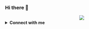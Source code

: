 ### Hi there 👋

<div style="text-align: center">
<img src="https://github-readme-stats.vercel.app/api?username=TheFahmi&show_icons=true&theme=midnight-purple">
</div>

<!-- <p>Total Visitor</p> -->
<!-- <img src="https://profile-counter.glitch.me/TheFahmi/count.svg" /> -->

<!-- ## Hi there , My name is Andhika D. Maulana 👋

- 🔭 I’m 21 years old 
- 🌱 I’m so Interested to learning Javascript 🤣
- ⚡ I love playing a video game and watching anime 🤣
 -->
<details>
  <summary><b>Connect with me</b></summary>
  <p align="center">
    <i>Let's connect and chat! We are about to Change the World.</i><br><br>
    <a href="https://twitter.com/TheFahmi" target="blank"><img align="center" src="https://cdn.jsdelivr.net/npm/simple-icons@3.0.1/icons/twitter.svg" alt="F A H M I" height="30" width="40" /></a>
    <a href="https://fb.com/Muhammad.Fahmi.Hassan.OFFICIAL" target="blank"><img align="center" src="https://cdn.jsdelivr.net/npm/simple-icons@3.0.1/icons/facebook.svg" alt="Muhammad Fahmi Hassan" height="30" width="40" /></a>
    <a href="https://instagram.com/TheFahmiHassan" target="blank"><img align="center" src="https://cdn.jsdelivr.net/npm/simple-icons@3.0.1/icons/instagram.svg" alt="M Fahmi Hassan" height="30" width="40" /></a>
  </p>
</details>


<!--
**TheFahmi/TheFahmi** is a ✨ _special_ ✨ repository because its `README.md` (this file) appears on your GitHub profile.

Here are some ideas to get you started:

- 🔭 I’m currently working on ...
- 🌱 I’m currently learning ...
- 👯 I’m looking to collaborate on ...
- 🤔 I’m looking for help with ...
- 💬 Ask me about ...
- 📫 How to reach me: ...
- 😄 Pronouns: ...
- ⚡ Fun fact: ...
-->
